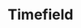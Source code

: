 ---
layout: pattern.njk
key: timefield-legacy_it
title: Timefield
parent: components-legacy_it
image: legacy/overview/timefield.webp
keywords: 
order: 300
availablelanguages: 
    - de
    - en
---